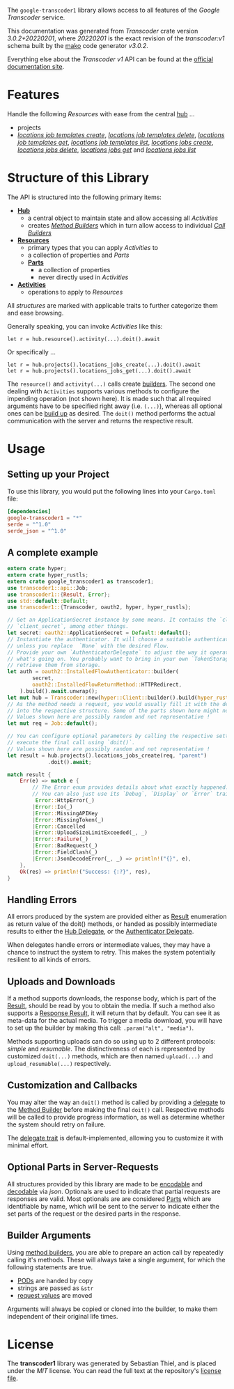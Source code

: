 <!---
DO NOT EDIT !
This file was generated automatically from 'src/mako/api/README.md.mako'
DO NOT EDIT !
-->
The `google-transcoder1` library allows access to all features of the *Google Transcoder* service.

This documentation was generated from *Transcoder* crate version *3.0.2+20220201*, where *20220201* is the exact revision of the *transcoder:v1* schema built by the [mako](http://www.makotemplates.org/) code generator *v3.0.2*.

Everything else about the *Transcoder* *v1* API can be found at the
[official documentation site](https://cloud.google.com/transcoder/docs/).
# Features

Handle the following *Resources* with ease from the central [hub](https://docs.rs/google-transcoder1/3.0.2+20220201/google_transcoder1/Transcoder) ... 

* projects
 * [*locations job templates create*](https://docs.rs/google-transcoder1/3.0.2+20220201/google_transcoder1/api::ProjectLocationJobTemplateCreateCall), [*locations job templates delete*](https://docs.rs/google-transcoder1/3.0.2+20220201/google_transcoder1/api::ProjectLocationJobTemplateDeleteCall), [*locations job templates get*](https://docs.rs/google-transcoder1/3.0.2+20220201/google_transcoder1/api::ProjectLocationJobTemplateGetCall), [*locations job templates list*](https://docs.rs/google-transcoder1/3.0.2+20220201/google_transcoder1/api::ProjectLocationJobTemplateListCall), [*locations jobs create*](https://docs.rs/google-transcoder1/3.0.2+20220201/google_transcoder1/api::ProjectLocationJobCreateCall), [*locations jobs delete*](https://docs.rs/google-transcoder1/3.0.2+20220201/google_transcoder1/api::ProjectLocationJobDeleteCall), [*locations jobs get*](https://docs.rs/google-transcoder1/3.0.2+20220201/google_transcoder1/api::ProjectLocationJobGetCall) and [*locations jobs list*](https://docs.rs/google-transcoder1/3.0.2+20220201/google_transcoder1/api::ProjectLocationJobListCall)




# Structure of this Library

The API is structured into the following primary items:

* **[Hub](https://docs.rs/google-transcoder1/3.0.2+20220201/google_transcoder1/Transcoder)**
    * a central object to maintain state and allow accessing all *Activities*
    * creates [*Method Builders*](https://docs.rs/google-transcoder1/3.0.2+20220201/google_transcoder1/client::MethodsBuilder) which in turn
      allow access to individual [*Call Builders*](https://docs.rs/google-transcoder1/3.0.2+20220201/google_transcoder1/client::CallBuilder)
* **[Resources](https://docs.rs/google-transcoder1/3.0.2+20220201/google_transcoder1/client::Resource)**
    * primary types that you can apply *Activities* to
    * a collection of properties and *Parts*
    * **[Parts](https://docs.rs/google-transcoder1/3.0.2+20220201/google_transcoder1/client::Part)**
        * a collection of properties
        * never directly used in *Activities*
* **[Activities](https://docs.rs/google-transcoder1/3.0.2+20220201/google_transcoder1/client::CallBuilder)**
    * operations to apply to *Resources*

All *structures* are marked with applicable traits to further categorize them and ease browsing.

Generally speaking, you can invoke *Activities* like this:

```Rust,ignore
let r = hub.resource().activity(...).doit().await
```

Or specifically ...

```ignore
let r = hub.projects().locations_jobs_create(...).doit().await
let r = hub.projects().locations_jobs_get(...).doit().await
```

The `resource()` and `activity(...)` calls create [builders][builder-pattern]. The second one dealing with `Activities` 
supports various methods to configure the impending operation (not shown here). It is made such that all required arguments have to be 
specified right away (i.e. `(...)`), whereas all optional ones can be [build up][builder-pattern] as desired.
The `doit()` method performs the actual communication with the server and returns the respective result.

# Usage

## Setting up your Project

To use this library, you would put the following lines into your `Cargo.toml` file:

```toml
[dependencies]
google-transcoder1 = "*"
serde = "^1.0"
serde_json = "^1.0"
```

## A complete example

```Rust
extern crate hyper;
extern crate hyper_rustls;
extern crate google_transcoder1 as transcoder1;
use transcoder1::api::Job;
use transcoder1::{Result, Error};
use std::default::Default;
use transcoder1::{Transcoder, oauth2, hyper, hyper_rustls};

// Get an ApplicationSecret instance by some means. It contains the `client_id` and 
// `client_secret`, among other things.
let secret: oauth2::ApplicationSecret = Default::default();
// Instantiate the authenticator. It will choose a suitable authentication flow for you, 
// unless you replace  `None` with the desired Flow.
// Provide your own `AuthenticatorDelegate` to adjust the way it operates and get feedback about 
// what's going on. You probably want to bring in your own `TokenStorage` to persist tokens and
// retrieve them from storage.
let auth = oauth2::InstalledFlowAuthenticator::builder(
        secret,
        oauth2::InstalledFlowReturnMethod::HTTPRedirect,
    ).build().await.unwrap();
let mut hub = Transcoder::new(hyper::Client::builder().build(hyper_rustls::HttpsConnector::with_native_roots().https_or_http().enable_http1().enable_http2().build()), auth);
// As the method needs a request, you would usually fill it with the desired information
// into the respective structure. Some of the parts shown here might not be applicable !
// Values shown here are possibly random and not representative !
let mut req = Job::default();

// You can configure optional parameters by calling the respective setters at will, and
// execute the final call using `doit()`.
// Values shown here are possibly random and not representative !
let result = hub.projects().locations_jobs_create(req, "parent")
             .doit().await;

match result {
    Err(e) => match e {
        // The Error enum provides details about what exactly happened.
        // You can also just use its `Debug`, `Display` or `Error` traits
         Error::HttpError(_)
        |Error::Io(_)
        |Error::MissingAPIKey
        |Error::MissingToken(_)
        |Error::Cancelled
        |Error::UploadSizeLimitExceeded(_, _)
        |Error::Failure(_)
        |Error::BadRequest(_)
        |Error::FieldClash(_)
        |Error::JsonDecodeError(_, _) => println!("{}", e),
    },
    Ok(res) => println!("Success: {:?}", res),
}

```
## Handling Errors

All errors produced by the system are provided either as [Result](https://docs.rs/google-transcoder1/3.0.2+20220201/google_transcoder1/client::Result) enumeration as return value of
the doit() methods, or handed as possibly intermediate results to either the 
[Hub Delegate](https://docs.rs/google-transcoder1/3.0.2+20220201/google_transcoder1/client::Delegate), or the [Authenticator Delegate](https://docs.rs/yup-oauth2/*/yup_oauth2/trait.AuthenticatorDelegate.html).

When delegates handle errors or intermediate values, they may have a chance to instruct the system to retry. This 
makes the system potentially resilient to all kinds of errors.

## Uploads and Downloads
If a method supports downloads, the response body, which is part of the [Result](https://docs.rs/google-transcoder1/3.0.2+20220201/google_transcoder1/client::Result), should be
read by you to obtain the media.
If such a method also supports a [Response Result](https://docs.rs/google-transcoder1/3.0.2+20220201/google_transcoder1/client::ResponseResult), it will return that by default.
You can see it as meta-data for the actual media. To trigger a media download, you will have to set up the builder by making
this call: `.param("alt", "media")`.

Methods supporting uploads can do so using up to 2 different protocols: 
*simple* and *resumable*. The distinctiveness of each is represented by customized 
`doit(...)` methods, which are then named `upload(...)` and `upload_resumable(...)` respectively.

## Customization and Callbacks

You may alter the way an `doit()` method is called by providing a [delegate](https://docs.rs/google-transcoder1/3.0.2+20220201/google_transcoder1/client::Delegate) to the 
[Method Builder](https://docs.rs/google-transcoder1/3.0.2+20220201/google_transcoder1/client::CallBuilder) before making the final `doit()` call. 
Respective methods will be called to provide progress information, as well as determine whether the system should 
retry on failure.

The [delegate trait](https://docs.rs/google-transcoder1/3.0.2+20220201/google_transcoder1/client::Delegate) is default-implemented, allowing you to customize it with minimal effort.

## Optional Parts in Server-Requests

All structures provided by this library are made to be [encodable](https://docs.rs/google-transcoder1/3.0.2+20220201/google_transcoder1/client::RequestValue) and 
[decodable](https://docs.rs/google-transcoder1/3.0.2+20220201/google_transcoder1/client::ResponseResult) via *json*. Optionals are used to indicate that partial requests are responses 
are valid.
Most optionals are are considered [Parts](https://docs.rs/google-transcoder1/3.0.2+20220201/google_transcoder1/client::Part) which are identifiable by name, which will be sent to 
the server to indicate either the set parts of the request or the desired parts in the response.

## Builder Arguments

Using [method builders](https://docs.rs/google-transcoder1/3.0.2+20220201/google_transcoder1/client::CallBuilder), you are able to prepare an action call by repeatedly calling it's methods.
These will always take a single argument, for which the following statements are true.

* [PODs][wiki-pod] are handed by copy
* strings are passed as `&str`
* [request values](https://docs.rs/google-transcoder1/3.0.2+20220201/google_transcoder1/client::RequestValue) are moved

Arguments will always be copied or cloned into the builder, to make them independent of their original life times.

[wiki-pod]: http://en.wikipedia.org/wiki/Plain_old_data_structure
[builder-pattern]: http://en.wikipedia.org/wiki/Builder_pattern
[google-go-api]: https://github.com/google/google-api-go-client

# License
The **transcoder1** library was generated by Sebastian Thiel, and is placed 
under the *MIT* license.
You can read the full text at the repository's [license file][repo-license].

[repo-license]: https://github.com/Byron/google-apis-rsblob/main/LICENSE.md
